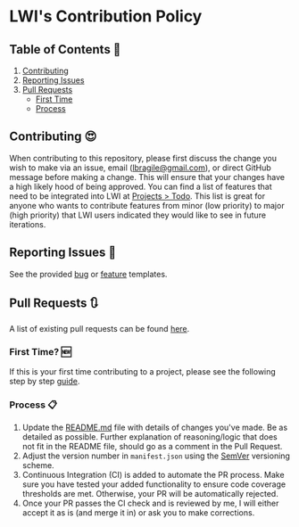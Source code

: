 # LWI's Contribution Policy

## Table of Contents 📃

1. [Contributing](#contributing-)
2. [Reporting Issues](#reporting-issues-)
3. [Pull Requests](#pull-requests-)
   - [First Time](#first-time-)
   - [Process](#process-)

## Contributing 😍

When contributing to this repository, please first discuss the change you wish to make via an issue, email (lbragile@gmail.com), or direct GitHub message before making a change. This will ensure that your changes have a high likely hood of being approved. You can find a list of features that need to be integrated into LWI at [Projects > Todo](https://github.com/lbragile/Line-Width-Indicator/projects/1"). This list is great for anyone who wants to contribute features from minor (low priority) to major (high priority) that LWI users indicated they would like to see in future iterations.

## Reporting Issues 🧨

See the provided [bug](./ISSUE_TEMPLATE/bug_report.md) or [feature](./ISSUE_TEMPLATE/feature_request.md) templates.

## Pull Requests 🔃

A list of existing pull requests can be found [here](https://github.com/lbragile/Line-Width-Indicator/pulls).

### First Time? 🆕

If this is your first time contributing to a project, please see the following step by step [guide](https://akrabat.com/the-beginners-guide-to-contributing-to-a-github-project/).

### Process 📋

1. Update the [README.md](https://github.com/lbragile/Line-Width-Indicator/blob/master/README.md) file with details of changes you've made. Be as detailed as possible. Further explanation of reasoning/logic that does not fit in the README file, should go as a comment in the Pull Request.
2. Adjust the version number in `manifest.json` using the [SemVer](https://semver.org/) versioning scheme.
3. Continuous Integration (CI) is added to automate the PR process. Make sure you have tested your added functionality to ensure code coverage thresholds are met. Otherwise, your PR will be automatically rejected.
4. Once your PR passes the CI check and is reviewed by me, I will either accept it as is (and merge it in) or ask you to make corrections.
